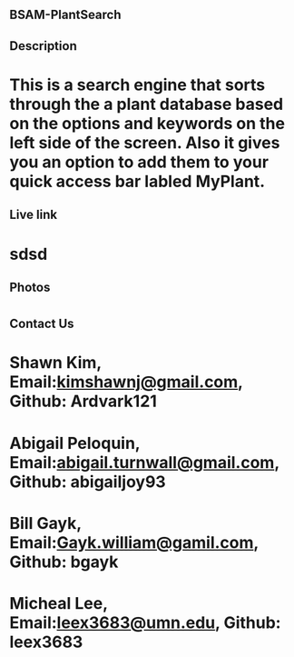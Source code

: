 ## BSAM-PlantSearch

## Description

# This is a search engine that sorts through the a plant database based on the options and keywords on the left side of the screen. Also it gives you an option to add them to your quick access bar labled MyPlant.

## Live link

# sdsd

## Photos

#

## Contact Us

# Shawn Kim, Email:kimshawnj@gmail.com, Github: Ardvark121

# Abigail Peloquin, Email:abigail.turnwall@gmail.com, Github: abigailjoy93

# Bill Gayk, Email:Gayk.william@gamil.com, Github: bgayk

# Micheal Lee, Email:leex3683@umn.edu, Github: leex3683
